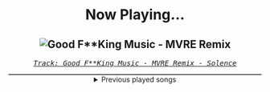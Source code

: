 <div align="center"> 
<h1>Now Playing...</h1>

![Good F**King Music - MVRE Remix](https://i.scdn.co/image/ab67616d00001e023a1460b37a606ec171102824)
--
_<samp><a href="https://open.spotify.com/track/0jSSODRLmWJ00XmYZXMVpW">Track: Good F**King Music - MVRE Remix - Solence</a></samp>_

<div style="border: 1px #4B5054 solid"></div>
<details>
  <summary>
    Previous played songs
  </summary>
  <table>
    <thead>
      <tr>
        <th>
          Artist
        </th>
        <th>
          Song
        </th>
        <th>
          Link
        </th>
      </tr>
    </thead>
    <tbody>
      <tr><td>Solence</td><td>Good F**King Music - MVRE Remix</td><td><a href="https://open.spotify.com/track/0jSSODRLmWJ00XmYZXMVpW">https://open.spotify.com/track/0jSSODRLmWJ00XmYZXMVpW</a></td></tr><tr><td>Nevertel</td><td>Sacrifice</td><td><a href="https://open.spotify.com/track/2fQpHHqpS5oK3K1QB5psVv">https://open.spotify.com/track/2fQpHHqpS5oK3K1QB5psVv</a></td></tr><tr><td>Adept</td><td>Heaven</td><td><a href="https://open.spotify.com/track/5iOaHX0UqdLWfxQLgTn40E">https://open.spotify.com/track/5iOaHX0UqdLWfxQLgTn40E</a></td></tr><tr><td>We Came As Romans</td><td>culture wound</td><td><a href="https://open.spotify.com/track/0AZljuTqgAu4dUTVJwQolp">https://open.spotify.com/track/0AZljuTqgAu4dUTVJwQolp</a></td></tr><tr><td>I Prevail</td><td>Violent Nature</td><td><a href="https://open.spotify.com/track/4T7MyhwgAGuL7Y5w3AOt7d">https://open.spotify.com/track/4T7MyhwgAGuL7Y5w3AOt7d</a></td></tr><tr><td>Fit For A King</td><td>Witness The End (feat. Chris Motionless)</td><td><a href="https://open.spotify.com/track/2519LCu3y6KSfvdtOwOigr">https://open.spotify.com/track/2519LCu3y6KSfvdtOwOigr</a></td></tr><tr><td>Bad Omens</td><td>Nowhere To Go</td><td><a href="https://open.spotify.com/track/4TzGD5Pryq8DTjv5QRuJaW">https://open.spotify.com/track/4TzGD5Pryq8DTjv5QRuJaW</a></td></tr><tr><td>Bury Tomorrow</td><td>To Dream, To Forget</td><td><a href="https://open.spotify.com/track/1mnntQpWYQzQrao5j7PTQ3">https://open.spotify.com/track/1mnntQpWYQzQrao5j7PTQ3</a></td></tr><tr><td>Fit For A King</td><td>The Temple</td><td><a href="https://open.spotify.com/track/4NucygBGJNbeq6cX8yybLp">https://open.spotify.com/track/4NucygBGJNbeq6cX8yybLp</a></td></tr><tr><td>Memory of a Melody</td><td>THE INFINITE END</td><td><a href="https://open.spotify.com/track/3aAum0kQQeRvH6YmJOH9E4">https://open.spotify.com/track/3aAum0kQQeRvH6YmJOH9E4</a></td></tr><tr><td>Andromida</td><td>Infernal Chasm</td><td><a href="https://open.spotify.com/track/6hijNFMKvjm8nYNDnH1ij7">https://open.spotify.com/track/6hijNFMKvjm8nYNDnH1ij7</a></td></tr><tr><td>UNDEAD CORPORATION</td><td>Blinks in the Chaos</td><td><a href="https://open.spotify.com/track/0h9rLAivOZ9RZy804OlHCV">https://open.spotify.com/track/0h9rLAivOZ9RZy804OlHCV</a></td></tr><tr><td>Blood Stain Child</td><td>QUINTESSA</td><td><a href="https://open.spotify.com/track/3ju3GS15pWeGXUj2SSGcZB">https://open.spotify.com/track/3ju3GS15pWeGXUj2SSGcZB</a></td></tr><tr><td>Cole Rolland</td><td>RuneScape: RuneFest Medley - Deluxe Version</td><td><a href="https://open.spotify.com/track/3NcowLtzQIx9W8MsMHkVfZ">https://open.spotify.com/track/3NcowLtzQIx9W8MsMHkVfZ</a></td></tr><tr><td>Raizer</td><td>Survival</td><td><a href="https://open.spotify.com/track/1FWQvbdMXpv2Zr7DpgIqc7">https://open.spotify.com/track/1FWQvbdMXpv2Zr7DpgIqc7</a></td></tr><tr><td>Young Medicine</td><td>Being Alive Is Pretty Much A Constant Stream of Embarrassment</td><td><a href="https://open.spotify.com/track/13osS8gckCv8TCaQJxec2Q">https://open.spotify.com/track/13osS8gckCv8TCaQJxec2Q</a></td></tr><tr><td>Andromida</td><td>Unchained Predator</td><td><a href="https://open.spotify.com/track/1IbcihGRhuQh74dX7HebkR">https://open.spotify.com/track/1IbcihGRhuQh74dX7HebkR</a></td></tr><tr><td>Paul Udarov</td><td>Abyss</td><td><a href="https://open.spotify.com/track/1ttNoJKoEhDLfnbdOYLYOC">https://open.spotify.com/track/1ttNoJKoEhDLfnbdOYLYOC</a></td></tr><tr><td>Alec Koff</td><td>Tabata Metal</td><td><a href="https://open.spotify.com/track/6SbTuanmRixquLlGcrfYqO">https://open.spotify.com/track/6SbTuanmRixquLlGcrfYqO</a></td></tr><tr><td>Solence</td><td>F**k The Bad Vibes</td><td><a href="https://open.spotify.com/track/4Ly8S3k8WG6ZdZdV18CMRv">https://open.spotify.com/track/4Ly8S3k8WG6ZdZdV18CMRv</a></td></tr>
    </tbody>
  </table>
</details>

</div>
